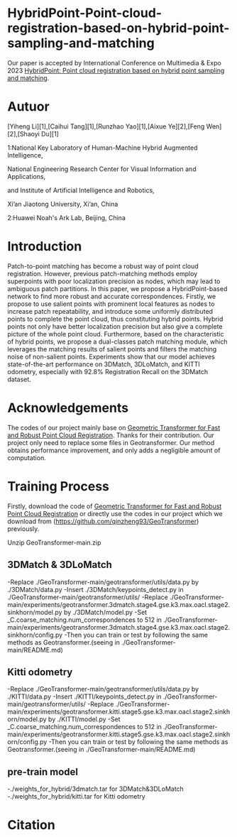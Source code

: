 # HybridPoint-Point-cloud-registration-based-on-hybrid-point-sampling-and-matching

Our paper is accepted by International Conference on Multimedia & Expo 2023
[HybridPoint: Point cloud registration based on hybrid point sampling and matching]().

# Autuor
[Yiheng Li][1],[Caihui Tang][1],[Runzhao Yao][1],[Aixue Ye][2],[Feng Wen][2],[Shaoyi Du][1]

1:National Key Laboratory of Human-Machine Hybrid Augmented Intelligence,

  National Engineering Research Center for Visual Information and Applications,
  
  and Institute of Artificial Intelligence and Robotics, 
  
  Xi’an Jiaotong University, Xi’an, China
  
2:Huawei Noah's Ark Lab, Beijing, China

# Introduction
Patch-to-point matching has become a robust way of point cloud registration. However, previous patch-matching methods employ superpoints with poor localization precision as nodes, which may lead to ambiguous patch partitions. In this paper, we propose a HybridPoint-based network to find more robust and accurate correspondences. Firstly, we propose to use salient points with prominent local features as nodes to increase
patch repeatability, and introduce some uniformly distributed points to complete the point cloud, thus constituting hybrid points. Hybrid points not only have better localization precision but also give a complete picture of the whole point cloud. Furthermore, based on the characteristic of hybrid points, we propose a dual-classes patch matching module, which leverages the matching results of salient points and filters the matching noise of non-salient points. Experiments show that our model achieves state-of-the-art performance on 3DMatch, 3DLoMatch,
and KITTI odometry, especially with $92.8\%$ Registration Recall on the 3DMatch dataset.

# Acknowledgements
The codes of our project mainly base on [Geometric Transformer for Fast and Robust Point Cloud Registration](https://github.com/qinzheng93/GeoTransformer). Thanks for their contribution.
Our project only need to replace some files in Geotransformer. Our method obtains performance improvement, and only adds a negligible amount of computation.

# Training Process
Firstly, download the code of [Geometric Transformer for Fast and Robust Point Cloud Registration](https://github.com/qinzheng93/GeoTransformer) or directly use the codes in our project which we download from (https://github.com/qinzheng93/GeoTransformer) previously.

Unzip GeoTransformer-main.zip

## 3DMatch & 3DLoMatch
-Replace ./GeoTransformer-main/geotransformer/utils/data.py by ./3DMatch/data.py
-Insert ./3DMatch/keypoints_detect.py in ./GeoTransformer-main/geotransformer/utils/
-Replace ./GeoTransformer-main/experiments/geotransformer.3dmatch.stage4.gse.k3.max.oacl.stage2.sinkhorn/model.py by ./3DMatch/model.py
-Set _C.coarse_matching.num_correspondences to 512 in ./GeoTransformer-main/experiments/geotransformer.3dmatch.stage4.gse.k3.max.oacl.stage2.sinkhorn/config.py
-Then you can train or test by following the same methods as Geotransformer.(seeing in ./GeoTransformer-main/README.md)

## Kitti odometry
-Replace ./GeoTransformer-main/geotransformer/utils/data.py by ./KITTI/data.py
-Insert ./KITTI/keypoints_detect.py in ./GeoTransformer-main/geotransformer/utils/
-Replace ./GeoTransformer-main/experiments/geotransformer.kitti.stage5.gse.k3.max.oacl.stage2.sinkhorn/model.py by ./KITTI/model.py
-Set _C.coarse_matching.num_correspondences to 512 in ./GeoTransformer-main/experiments/geotransformer.kitti.stage5.gse.k3.max.oacl.stage2.sinkhorn/config.py
-Then you can train or test by following the same methods as Geotransformer.(seeing in ./GeoTransformer-main/README.md)

## pre-train model
-./weights_for_hybrid/3dmatch.tar for 3DMatch&3DLoMatch
-./weights_for_hybrid/kitti.tar for Kitti odometry

# Citation
```bibtex
```
